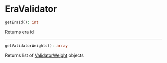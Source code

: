 # EraValidator

```php
getEraId(): int
```
Returns era id

---
```php
getValidatorWeights(): array
```
Returns list of [ValidatorWeight](ValidatorWeight.md) objects
